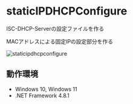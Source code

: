 # staticIPDHCPConfigure
ISC-DHCP-Serverの設定ファイルを作る

MACアドレスによる固定IPの設定部分を作る

![staticipdhcpconfigure](https://github.com/user-attachments/assets/eaafac44-2836-4f06-baaa-6f0fed6135b9)


## 動作環境

- Windows 10, Windows 11
- .NET Framework 4.8.1
